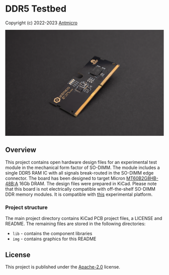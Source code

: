 # DDR5 Testbed

Copyright (c) 2022-2023 [Antmicro](https://www.antmicro.com)

![](img/ddr5-testbed.png)

## Overview

This project contains open hardware design files for an experimental test module in the mechanical form factor of SO-DIMM.
The module includes a single DDR5 RAM IC with all signals break-routed in the SO-DIMM edge connector.
The board has been designed to target Micron [MT60B2G8HB-48B:A](https://media-www.micron.com/-/media/client/global/documents/products/data-sheet/dram/ddr5/16gb_ddr5_sdram_diereva.pdf?rev=c95e4a49184145f18e105cc41e0ee643)
16Gb DRAM.
The design files were prepared in KiCad.
Please note that this board is not electrically compatible with off-the-shelf SO-DIMM DDR memory modules.
It is compatible with [this](https://github.com/antmicro/lpddr4-test-board) experimental platform.

### Project structure

The main project directory contains KiCad PCB project files, a LICENSE and README. 
The remaining files are stored in the following directories:

-   `lib` - contains the component libraries
-   `img` - contains graphics for this README

## License

This project is published under the [Apache-2.0](LICENSE) license.
